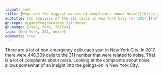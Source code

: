 ```yaml
---
layout: post
title: [What are the biggest causes of complaints about Noise?](https://medium.com/@rchiro/what-are-the-biggest-types-of-complaints-about-noise-432c352827b9)
subtitle: [An analysis of the 311 calls in New York City for 2017.](https://medium.com/@rchiro/what-are-the-biggest-types-of-complaints-about-noise-432c352827b9)
gh-repo: pigandfrog/NewYork_311_Noise
gh-badge: [star, fork, follow]
tags: [New York, 311, noise]
comments: true
---
```

There are a lot of non-emergency calls each year in New York City.  In 2017, there were 448,309 calls to the 311 number that were related to noise.  That is a lot of complaints about noise.   Looking at the complaints about noise allows somewhat of an insight into the goings-on in New York City.
